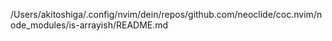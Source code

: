 /Users/akitoshiga/.config/nvim/dein/repos/github.com/neoclide/coc.nvim/node_modules/is-arrayish/README.md